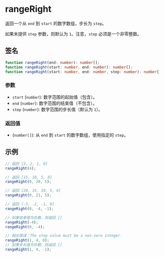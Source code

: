 # rangeRight

返回一个从 `end` 到 `start` 的数字数组，步长为 `step`。

如果未提供 `step` 参数，则默认为 `1`。注意，`step` 必须是一个非零整数。

## 签名

```typescript
function rangeRight(end: number): number[];
function rangeRight(start: number, end: number): number[];
function rangeRight(start: number, end: number, step: number): number[];
```

### 参数

- `start` (`number`): 数字范围的起始值（包含）。
- `end` (`number`): 数字范围的结束值（不包含）。
- `step` (`number`): 数字范围的步长值（默认为 `1`）。

### 返回值

- (`number[]`): 从 `end` 到 `start` 的数字数组，使用指定的 `step`。

## 示例

```typescript
// 返回 [3, 2, 1, 0]
rangeRight(4);

// 返回 [15, 10, 5, 0]
rangeRight(0, 20, 5);

// 返回 [20, 15, 10, 5, 0]
rangeRight(0, 21, 5);

// 返回 [-3, -2, -1, 0]
rangeRight(0, -4, -1);

// 如果结束值为负数，则返回 []
rangeRight(-4);
rangeRight(0, -4);

// 抛出错误：The step value must be a non-zero integer.
rangeRight(1, 4, 0);
// 如果步长值为负数，则返回 []
rangeRight(1, 4, -1);
```
